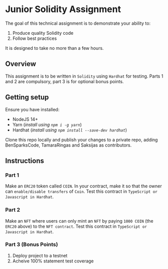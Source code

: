 # Junior Solidity Assignment

The goal of this technical assignment is to demonstrate your ability to:

1. Produce quality Solidity code
2. Follow best practices

It is designed to take no more than a few hours. 

## Overview

This assignment is to be written in `Solidity` using `Hardhat` for testing. Parts 1 and 2 are compulsory, part 3 is for optional bonus points.

## Getting setup

Ensure you have installed:

* NodeJS 14+
* Yarn (_install using `npm i -g yarn`_)
* Hardhat (_install using `npm install --save-dev hardhat`_)

Clone this repo locally and publish your changes to a private repo, adding BenSparksCode, TamaraRingas and Saksijas as contributors. 

## Instructions

### Part 1

Make an `ERC20` token called `COIN`. In your contract, make it so that the owner can `enable/disable transfers` of `Coin`. Test this contract in `TypeScript or Javascript in Hardhat`.

### Part 2

Make an `NFT` where users can only mint an `NFT` by paying `1000 COIN` (the `ERC20` above) to the `NFT contract`. Test this contract in `TypeScript or Javascript in Hardhat`.

### Part 3 (Bonus Points)
1. Deploy project to a testnet
2. Acheive 100% statement test coverage
